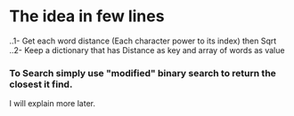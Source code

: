 # The idea in few lines
 ..1- Get each word distance (Each character power to its index) then Sqrt
 ..2- Keep a dictionary that has Distance as key and array of words as value

### To Search simply use "modified" binary search to return the closest it find.

I will explain more later.
